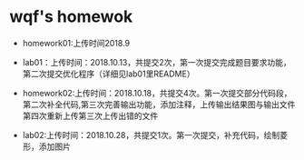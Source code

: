 # wqf's homewok
+ homework01:上传时间2018.9

+ lab01：上传时间：2018.10.13，共提交2次，第一次提交完成题目要求功能，第二次提交优化程序（详细见lab01里README）

+ homework02:上传时间：2018.10.18，共提交4次。第一次提交部分代码段，第二次补全代码,第三次完善输出功能，添加注释，上传输出结果图与输出文件
第四次重新上传第三次上传出错的文件

+ lab02:上传时间：2018.10.28，共提交1次。第一次提交，补充代码，绘制菱形，添加图片
